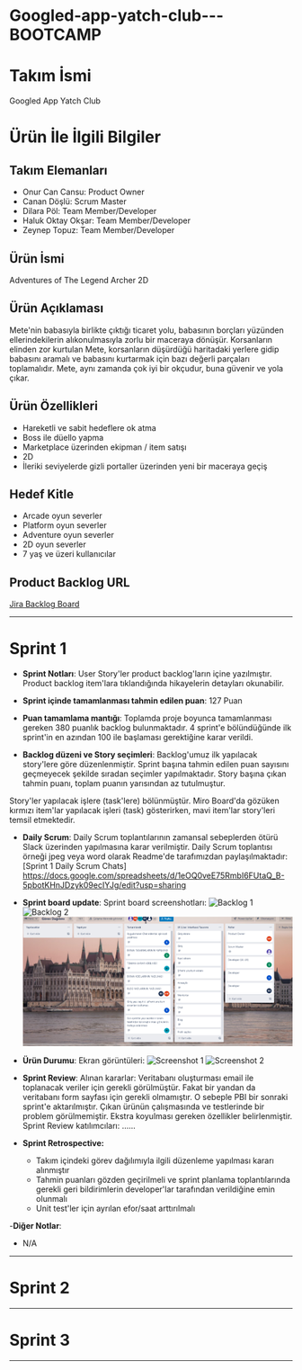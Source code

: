 # Googled-app-yatch-club---BOOTCAMP
# **Takım İsmi**

Googled App Yatch Club

# Ürün İle İlgili Bilgiler

## Takım Elemanları

- Onur Can Cansu: Product Owner
- Canan Döşlü: Scrum Master
- Dilara Pöl: Team Member/Developer
- Haluk Oktay Okşar: Team Member/Developer
- Zeynep Topuz: Team Member/Developer

## Ürün İsmi

Adventures of The Legend Archer 2D

## Ürün Açıklaması

Mete'nin babasıyla birlikte çıktığı ticaret yolu, babasının borçları yüzünden ellerindekilerin alıkonulmasıyla zorlu bir maceraya dönüşür. 
Korsanların elinden zor kurtulan Mete, korsanların düşürdüğü haritadaki yerlere gidip babasını aramalı ve babasını kurtarmak için bazı değerli parçaları toplamalıdır. 
Mete, aynı zamanda çok iyi bir okçudur, buna güvenir ve yola çıkar.

## Ürün Özellikleri

- Hareketli ve sabit hedeflere ok atma
- Boss ile düello yapma
- Marketplace üzerinden ekipman / item satışı
- 2D
- İleriki seviyelerde gizli portaller üzerinden yeni bir maceraya geçiş

## Hedef Kitle

- Arcade oyun severler
- Platform oyun severler
- Adventure oyun severler
- 2D oyun severler
- 7 yaş ve üzeri kullanıcılar

## Product Backlog URL

[Jira Backlog Board](https://googledapp.atlassian.net/jira/software/projects/GAYC/boards/1)

---

# Sprint 1

- **Sprint Notları**: User Story'ler product backlog'ların içine yazılmıştır. Product backlog item'lara tıklandığında hikayelerin detayları okunabilir.

- **Sprint içinde tamamlanması tahmin edilen puan**: 127 Puan

- **Puan tamamlama mantığı**: Toplamda proje boyunca tamamlanması gereken 380 puanlık backlog bulunmaktadır. 4 sprint'e bölündüğünde ilk sprint'in en azından 100 ile başlaması gerektiğine karar verildi.

- **Backlog düzeni ve Story seçimleri**: Backlog'umuz ilk yapılacak story'lere göre düzenlenmiştir. Sprint başına tahmin edilen puan sayısını geçmeyecek şekilde sıradan seçimler yapılmaktadır. Story başına çıkan tahmin puanı, toplam puanın yarısından az tutulmuştur. 

Story'ler yapılacak işlere (task'lere) bölünmüştür. Miro Board'da gözüken kırmızı item'lar yapılacak işleri (task) gösterirken, mavi item'lar story'leri temsil etmektedir.

- **Daily Scrum**: Daily Scrum toplantılarının zamansal sebeplerden ötürü Slack üzerinden yapılmasına karar verilmiştir. Daily Scrum toplantısı örneği jpeg veya word olarak Readme'de tarafımızdan paylaşılmaktadır: [Sprint 1 Daily Scrum Chats] https://docs.google.com/spreadsheets/d/1eOQ0veE75RmbI6FUtaQ_B-5pbotKHnJDzyk09ecIYJg/edit?usp=sharing

- **Sprint board update**: Sprint board screenshotları: 
![Backlog 1](<img width="1141" alt="image" src="https://user-images.githubusercontent.com/65123012/166911278-768df01e-a50a-402d-abb3-ecdf0f2eb58a.png">) 
![Backlog 2](https://raw.githubusercontent.com/OyunveUygulamaAkademisi/BootcampScrumTemplate/main/ProjectManagement/Sprint1Documents/backlog2.png) 
![Backlog 3](https://raw.githubusercontent.com/OyunveUygulamaAkademisi/BootcampScrumTemplate/main/ProjectManagement/Sprint1Documents/backlog3.png)

- **Ürün Durumu**: Ekran görüntüleri:
  ![Screenshot 1](https://github.com/OyunveUygulamaAkademisi/BootcampScrumTemplate/blob/main/ProjectManagement/Sprint1Documents/productss1.png?raw=true)
  ![Screenshot 2](https://github.com/OyunveUygulamaAkademisi/BootcampScrumTemplate/blob/main/ProjectManagement/Sprint1Documents/productss2.png?raw=true)

- **Sprint Review**: 
Alınan kararlar: Veritabanı oluşturması email ile toplanacak veriler için gerekli görülmüştür. Fakat bir yandan da veritabanı form sayfası için gerekli olmamıştır. O sebeple PBI bir sonraki sprint'e aktarılmıştır. Çıkan ürünün çalışmasında ve testlerinde bir problem görülmemiştir. Ekstra koyulması gereken özellikler belirlenmiştir. Sprint Review katılımcıları: ......

- **Sprint Retrospective:**
  - Takım içindeki görev dağılımıyla ilgili düzenleme yapılması kararı alınmıştır
  - Tahmin puanları gözden geçirilmeli ve sprint planlama toplantılarında gerekli geri bildirimlerin developer'lar tarafından verildiğine emin olunmalı
  - Unit test'ler için ayrılan efor/saat arttırılmalı 

-**Diğer Notlar**:
- N/A

---

# Sprint 2


---

# Sprint 3

---
